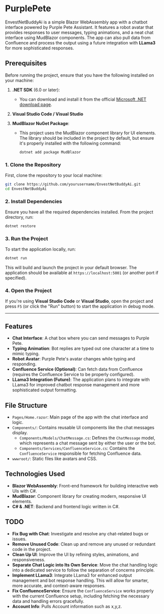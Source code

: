 # PurplePete
EnvestNetBuddyAi is a simple Blazor WebAssembly app with a chatbot interface powered by Purple Pete Assistant. It features a robot avatar that provides responses to user messages, typing animations, and a neat chat interface using MudBlazor components. The app can also pull data from Confluence and process the output using a future integration with **LLama3** for more sophisticated responses.

## Prerequisites

Before running the project, ensure that you have the following installed on your machine:

1. **.NET SDK** (6.0 or later):
   - You can download and install it from the official [Microsoft .NET download page](https://dotnet.microsoft.com/download).

2. **Visual Studio Code / Visual Studio** 

3. **MudBlazor NuGet Package**:
   - This project uses the MudBlazor component library for UI elements. The library should be included in the project by default, but ensure it's properly installed with the following command:
     ```bash
     dotnet add package MudBlazor
     ```
### 1. Clone the Repository

First, clone the repository to your local machine:

```bash
git clone https://github.com/yourusername/EnvestNetBuddyAi.git
cd EnvestNetBuddyAi
```

### 2. Install Dependencies

Ensure you have all the required dependencies installed. From the project directory, run:

```bash
dotnet restore
```

### 3. Run the Project

To start the application locally, run:

```bash
dotnet run
```

This will build and launch the project in your default browser. The application should be available at `https://localhost:5001` (or another port if specified).

### 4. Open the Project

If you're using **Visual Studio Code** or **Visual Studio**, open the project and press `F5` (or click the "Run" button) to start the application in debug mode.

---

## Features

- **Chat Interface**: A chat box where you can send messages to Purple Pete.
- **Typing Animation**: Bot replies are typed out one character at a time to mimic typing.
- **Robot Avatar**: Purple Pete's avatar changes while typing and responding.
- **Confluence Service (Optional)**: Can fetch data from Confluence (requires the Confluence Service to be properly configured).
- **LLama3 Integration (Future)**: The application plans to integrate with LLama3 for improved chatbot response management and more sophisticated output formatting.

## File Structure

- `Pages/Home.razor`: Main page of the app with the chat interface and logic.
- `Components/`: Contains reusable UI components like the chat messages display.
  - `Components/Models/ChatMessage.cs`: Defines the `ChatMessage` model, which represents a chat message sent by either the user or the bot.
  - `Components/Services/ConfluenceService.cs`: Contains the `ConfluenceService` responsible for fetching Confluence data.
- `wwwroot/`: Static files like avatars and CSS.

## Technologies Used

- **Blazor WebAssembly**: Front-end framework for building interactive web UIs with C#.
- **MudBlazor**: Component library for creating modern, responsive UI elements.
- **C# & .NET**: Backend and frontend logic written in C#.

## TODO

- **Fix Bug with Chat**: Investigate and resolve any chat-related bugs or issues.
- **Remove Unused Code**: Clean up and remove any unused or redundant code in the project.
- **Clean Up UI**: Improve the UI by refining styles, animations, and responsiveness.
- **Separate Chat Logic into Its Own Service**: Move the chat handling logic into a dedicated service to follow the separation of concerns principle.
- **Implement LLama3**: Integrate LLama3 for enhanced output management and bot response handling. This will allow for smarter, more accurate, and context-aware responses.
- **Fix ConfluenceService**: Ensure the `ConfluenceService` works properly with the current Confluence setup, including fetching the necessary data and handling errors gracefully.
- **Account Info**: Pulls Account information such as x,y,z.
